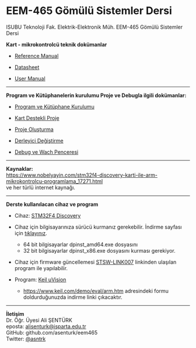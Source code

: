 # EEM-465 Gömülü Sistemler Dersi
ISUBU Teknoloji Fak. Elektrik-Elektronik Müh. EEM-465 Gömülü Sistemler Dersi 


**Kart - mikrokontrolcü teknik dokümanlar**
- [Reference Manual](https://github.com/asenturk/stm32f4/blob/master/Referanslar/01%20-%20RM0090%20Reference%20manual.pdf)

- [Datasheet](https://github.com/asenturk/stm32f4/blob/master/Referanslar/02%20-%20STM32F407xx%20Datasheet%20-%20production%20data.pdf)

- [User Manual](https://github.com/asenturk/stm32f4/blob/master/Referanslar/04%20-%20UM1472%20User%20manual.pdf)

---

**Program ve Kütüphanelerin kurulumu Proje ve Debugla ilgili dokümanlar:**

- [Program ve Kütüphane Kurulumu](https://github.com/asenturk/stm32f4/blob/master/Keil_uVision/01_program_ve_kutuphane_kurulumu.pdf)

- [Kart Destekli Proje](https://github.com/asenturk/stm32f4/blob/master/Keil_uVision/02_kart_destekli_proje.pdf)

- [Proje Oluşturma](https://github.com/asenturk/stm32f4/blob/master/Keil_uVision/09_proje_olu%C5%9Fturma.pdf)

- [Derleyici Değiştirme](https://github.com/asenturk/stm32f4/blob/master/Keil_uVision/04_derleyici_degistirme.pdf)

- [Debug ve Wach Penceresi](https://github.com/asenturk/stm32f4/blob/master/Keil_uVision/05_debug_watch_penceresi.pdf)
---

**Kaynaklar:**   
https://www.nobelyayin.com/stm32f4-discovery-karti-ile-arm-mikrokontrolcu-programlama_17271.html   
ve her türlü internet kaynağı.

---

**Derste kullanılacan cihaz ve program**

- Cihaz: [STM32F4 Discovery](https://www.st.com/en/evaluation-tools/stm32f4discovery.html)
- Cihaz için bilgisayarınıza sürücü kurmanız gerekebilir. İndirme sayfası için [tıklayınız](https://www.st.com/content/st_com/en/products/development-tools/software-development-tools/stm32-software-development-tools/stm32-utilities/stsw-link009.html). 
  - 64 bit bilgisayarlar dpinst_amd64.exe dosyasını
  - 32 bit bilgisayarlar dpinst_x86.exe dosyasını kurması gerekiyor.
- Cihaz için firmware güncellemesi [STSW-LINK007](https://www.st.com/content/st_com/en/products/development-tools/software-development-tools/stm32-software-development-tools/stm32-programmers/stsw-link007.html) linkinden ulaşılan program ile  yapılabilir.
  

- Program: [Keil uVision](http://www2.keil.com/mdk5/uvision/)
  - https://www.keil.com/demo/eval/arm.htm adresindeki formu doldurduğunuzda indirme linki çıkacaktır.


---

**İletişim**   
Dr. Öğr. Üyesi Ali ŞENTÜRK   
eposta: alisenturk@isparta.edu.tr   
GitHub: github.com/asenturk/eem465   
Twitter: [@asntrk](https://twitter.com/asntrk)